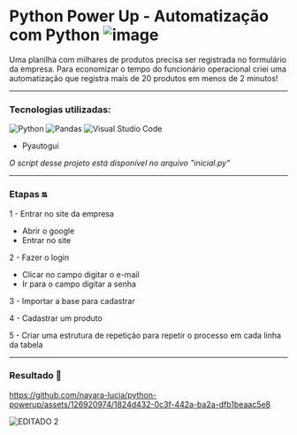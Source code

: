 # Python Power Up - Automatização com Python ![image](https://i.gifer.com/origin/c1/c1509216eff853bf8fb246b72bb07987_w200.gif)

Uma planilha com milhares de produtos precisa ser registrada no formulário da empresa. Para economizar o tempo do funcionário operacional criei uma automatização que registra mais de 20 produtos em menos de 2 minutos!
<hr>

### Tecnologias utilizadas:

![Python](https://img.shields.io/badge/python-3670A0?style=for-the-badge&logo=python&logoColor=ffdd54) 
![Pandas](https://img.shields.io/badge/pandas-%23150458.svg?style=for-the-badge&logo=pandas&logoColor=white)
![Visual Studio Code](https://img.shields.io/badge/Visual%20Studio%20Code-0078d7.svg?style=for-the-badge&logo=visual-studio-code&logoColor=white)
- Pyautogui

<em> O script desse projeto está disponível no arquivo "inicial.py"</em>
<hr>

### Etapas 🔛

1 - Entrar no site da empresa
  - Abrir o google
  - Entrar no site

2 - Fazer o login
  - Clicar no campo digitar o e-mail
  - Ir para o campo digitar a senha

  3 -  Importar a base para cadastrar
  
  4 - Cadastrar um produto
  
  5 - Criar uma estrutura de repetição para repetir o processo em cada linha da tabela
  
<hr>

### Resultado 🌟

https://github.com/nayara-lucia/python-powerup/assets/126920974/1824d432-0c3f-442a-ba2a-dfb1beaac5e8

![EDITADO 2](https://github.com/nayara-lucia/python-powerup/assets/126920974/9243252f-85b6-4ebb-a788-a505c1b92b36)

